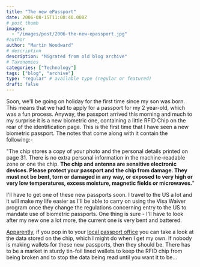 ```yaml
---
title: "The new ePassport"
date: 2006-08-15T11:08:40.000Z
# post thumb
images:
  - "/images/post/2006-the-new-epassport.jpg"
#author
author: "Martin Woodward"
# description
description: "Migrated from old blog archive"
# Taxonomies
categories: ["Technology"]
tags: ["blog", "archive"]
type: "regular" # available type (regular or featured)
draft: false
---
```


Soon, we'll be going on holiday for the first time since my son was born.  This means that we had to apply for a passport for my 2 year-old, which was a fun process.  Anyway, the passport arrived this morning and much to my surprise it is a new biometric one, containing a little RFID Chip on the rear of the identification page.  This is the first time that I have seen a new biometric passport.  The notes that come along with it contain the following:-  

"The chip stores a copy of your photo and the personal details printed on page 31.  There is no extra personal information in the machine-readable zone or one the chip.  **The chip and antenna are sensitive electronic devices.  Please protect your passport and the chip from damage.  They must not be bent, torn or damaged in any way, or exposed to very high or very low temperatures, excess moisture, magnetic fields or microwaves.**" 

I'll have to get one of these new passports soon.  I travel to the US a lot and it will make my life easier as I'll be able to carry on using the Visa Waiver program once they change the regulations concerning entry to the US to mandate use of biometric passports.  One thing is sure - I'll have to look after my new one a lot more, the current one is very bent and battered. 

[Apparently](http://www.passport.gov.uk/general_biometrics.asp), if you pop in to your [local passport office](http://www.passport.gov.uk/general_offices.asp) you can take a look at the data stored on the chip, which I might do when I get my own.  If nobody is making wallets for these new passports, then they should be.  There has to be a market in sturdy tin-foil lined wallets to keep the RFID chip from being broken and to stop the data being read until you want it to be...